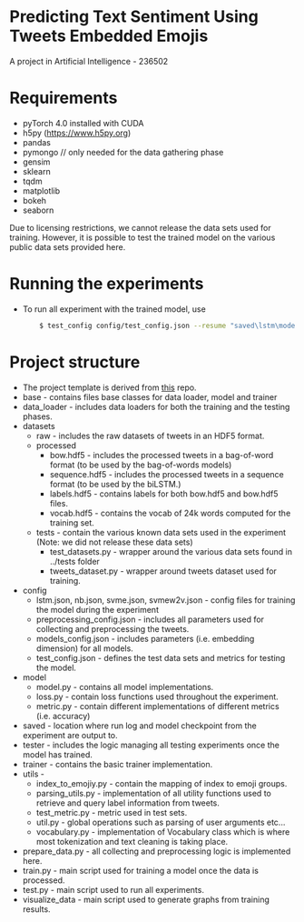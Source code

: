# Predicting Text Sentiment Using Tweets Embedded Emojis

A project in Artificial Intelligence - 236502

# Requirements
- pyTorch 4.0 installed with CUDA
- h5py (https://www.h5py.org)
- pandas
- pymongo // only needed for the data gathering phase
- gensim
- sklearn
- tqdm
- matplotlib
- bokeh
- seaborn

Due to licensing restrictions, we cannot release the data sets used for training. 
However, it is possible to test the trained model on the various public data sets provided here.

# Running the experiments
- To run all experiment with the trained model, use
    ```sh
        $ test_config config/test_config.json --resume "saved\lstm\model_best.pth.tar"
    ```

# Project structure
- The project template is derived from [this](https://github.com/victoresque/pytorch-template) repo.
- base - contains files base classes for data loader, model and trainer
- data_loader - includes data loaders for both the training and the testing phases.
- datasets
    - raw - includes the raw datasets of tweets in an HDF5 format.
    - processed 
        - bow.hdf5 - includes the processed tweets in a bag-of-word format (to be used by the bag-of-words models)
        - sequence.hdf5 - includes the processed tweets in a sequence format (to be used by the biLSTM.)
        - labels.hdf5 - contains labels for both bow.hdf5 and bow.hdf5 files.
        - vocab.hdf5 - contains the vocab of 24k words computed for the training set.
    - tests - contain the various known data sets used in the experiment (Note: we did not release these data sets)
        - test_datasets.py - wrapper around the various data sets found in ../tests folder
        - tweets_dataset.py - wrapper around tweets dataset used for training.
- config
    - lstm.json, nb.json, svme.json, svmew2v.json - config files for training the model during the experiment
    - preprocessing_config.json - includes all parameters used for collecting and preprocessing the tweets.
    - models_config.json - includes parameters (i.e. embedding dimension) for all models.
    - test_config.json - defines the test data sets and metrics for testing the model.
- model 
    - model.py - contains all model implementations.
    - loss.py - contain loss functions used throughout the experiment.
    - metric.py - contain different implementations of different metrics (i.e. accuracy)
- saved - location where run log and model checkpoint from the experiment are output to.
- tester - includes the logic managing all testing experiments once the model has trained.
- trainer - contains the basic trainer implementation.
- utils -
    - index_to_emojiy.py - contain the mapping of index to emoji groups.
    - parsing_utils.py - implementation of all utility functions used to retrieve and query label information from tweets.
    - test_metric.py - metric used in test sets.
    - util.py - global operations such as parsing of user arguments etc...
    - vocabulary.py - implementation of Vocabulary class which is where most tokenization and text cleaning is taking place.
- prepare_data.py - all collecting and preprocessing logic is implemented here.
- train.py - main script used for training a model once the data is processed.
- test.py - main script used to run all experiments.
- visualize_data - main script used to generate graphs from training results.

